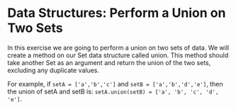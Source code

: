 # Data Structures: Perform a Union on Two Sets
In this exercise we are going to perform a union on two sets of data. 
We will create a method on our Set data structure called union. This method 
should take another Set as an argument and return the union of the two sets,
excluding any duplicate values.

For example, if `setA = ['a','b','c']` and `setB = ['a','b','d','e']`, then 
the union of setA and setB is: `setA.union(setB) = ['a', 'b', 'c', 'd', 'e']`.
